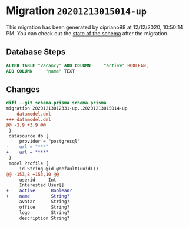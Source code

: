 # Migration `20201213015014-up`

This migration has been generated by cipriano98 at 12/12/2020, 10:50:14 PM.
You can check out the [state of the schema](./schema.prisma) after the migration.

## Database Steps

```sql
ALTER TABLE "Vacancy" ADD COLUMN     "active" BOOLEAN,
ADD COLUMN     "name" TEXT
```

## Changes

```diff
diff --git schema.prisma schema.prisma
migration 20201213012331-up..20201213015014-up
--- datamodel.dml
+++ datamodel.dml
@@ -3,9 +3,9 @@
 }
 datasource db {
     provider = "postgresql"
-    url = "***"
+    url = "***"
 }
 model Profile {
     id String @id @default(uuid())
@@ -153,8 +153,10 @@
     userid     Int
     Interested User[]
+    active      Boolean?
+    name        String?
     avatar      String?
     office      String?
     logo        String?
     description String?
```



